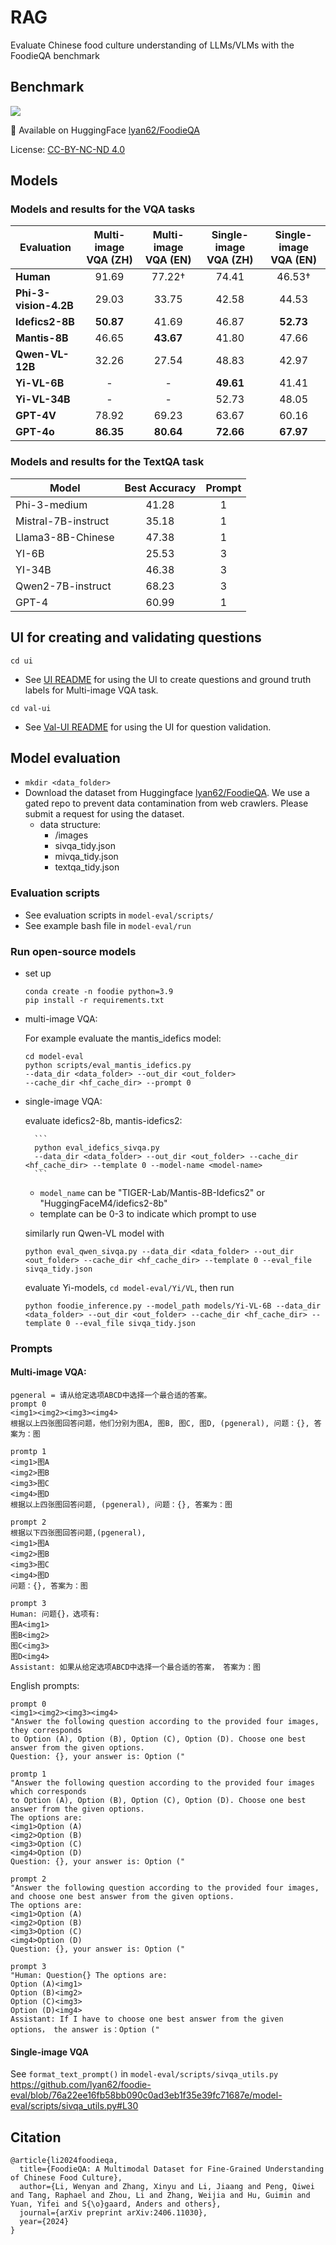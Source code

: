 # RAG

Evaluate Chinese food culture understanding of LLMs/VLMs with the FoodieQA benchmark

## Benchmark

![](foodie-img.jpeg)

🤗 Available on HuggingFace [lyan62/FoodieQA](https://huggingface.co/datasets/lyan62/FoodieQA)

License: [CC-BY-NC-ND 4.0](https://creativecommons.org/licenses/by-nc-nd/4.0/deed.en)

## Models
### Models and results for the VQA tasks
| Evaluation          | Multi-image VQA (ZH) | Multi-image VQA (EN) | Single-image VQA (ZH) | Single-image VQA (EN) |
|---------------------|:--------------------:|:--------------------:|:---------------------:|:---------------------:|
| **Human**           | 91.69                | 77.22†               | 74.41                 | 46.53†                |
| **Phi-3-vision-4.2B** | 29.03               | 33.75                | 42.58                 | 44.53                 |
| **Idefics2-8B**     | **50.87**            | 41.69                | 46.87                 | **52.73**             |
| **Mantis-8B**       | 46.65                | **43.67**            | 41.80                 | 47.66                 |
| **Qwen-VL-12B**     | 32.26                | 27.54                | 48.83                 | 42.97                 |
| **Yi-VL-6B**        | -                    | -                    | **49.61**             | 41.41                 |
| **Yi-VL-34B**       | -                    | -                    | 52.73                 | 48.05                 |
| **GPT-4V**          | 78.92                | 69.23                | 63.67                 | 60.16                 |
| **GPT-4o**          | **86.35**            | **80.64**            | **72.66**             | **67.97**             |

### Models and results for the TextQA task

| Model               | Best Accuracy | Prompt |
|---------------------|:-------------:|:------:|
| Phi-3-medium        | 41.28         | 1      |
| Mistral-7B-instruct | 35.18         | 1      |
| Llama3-8B-Chinese   | 47.38         | 1      |
| YI-6B               | 25.53         | 3      |
| YI-34B              | 46.38         | 3      |
| Qwen2-7B-instruct   | 68.23         | 3      |
| GPT-4               | 60.99         | 1      |

## UI for creating and validating questions

`cd ui`
- See [UI README](ui/README.md) for using the UI to create questions and ground truth labels for Multi-image VQA task.

`cd val-ui`
- See [Val-UI README](val-ui/README_Validation) for using the UI for question validation.

## Model evaluation
- `mkdir <data_folder>`
- Download the dataset from Huggingface [lyan62/FoodieQA](https://huggingface.co/datasets/lyan62/FoodieQA). We use a gated repo to prevent data contamination from web crawlers. Please submit a request for using the dataset.
    - data structure:
        -   /images
        -   sivqa_tidy.json
        -   mivqa_tidy.json
        -   textqa_tidy.json
### Evaluation scripts
- See evaluation scripts in `model-eval/scripts/`
- See example bash file in `model-eval/run`

###  Run open-source models
- set up 
    ```
    conda create -n foodie python=3.9
    pip install -r requirements.txt
    ```

- multi-image VQA:

    For example evaluate the mantis_idefics model:
    ```
    cd model-eval
    python scripts/eval_mantis_idefics.py 
    --data_dir <data_folder> --out_dir <out_folder>
    --cache_dir <hf_cache_dir> --prompt 0
    ```
- single-image VQA:

    evaluate idefics2-8b, mantis-idefics2:

        ```
        python eval_idefics_sivqa.py
        --data_dir <data_folder> --out_dir <out_folder> --cache_dir <hf_cache_dir> --template 0 --model-name <model-name>
        ```
     - `model_name` can be "TIGER-Lab/Mantis-8B-Idefics2" or "HuggingFaceM4/idefics2-8b"
     - template can be 0-3 to indicate which prompt to use
           
    similarly run Qwen-VL model with 

    ```
    python eval_qwen_sivqa.py --data_dir <data_folder> --out_dir <out_folder> --cache_dir <hf_cache_dir> --template 0 --eval_file sivqa_tidy.json
    ```

    evaluate Yi-models, `cd model-eval/Yi/VL`, then run
    
    ```
    python foodie_inference.py --model_path models/Yi-VL-6B --data_dir <data_folder> --out_dir <out_folder> --cache_dir <hf_cache_dir> --template 0 --eval_file sivqa_tidy.json
    ```

### Prompts
#### Multi-image VQA:
```
pgeneral = 请从给定选项ABCD中选择一个最合适的答案。
prompt 0 
<img1><img2><img3><img4>
根据以上四张图回答问题，他们分别为图A, 图B, 图C, 图D, (pgeneral), 问题：{}, 答案为：图

promtp 1
<img1>图A
<img2>图B
<img3>图C
<img4>图D
根据以上四张图回答问题, (pgeneral), 问题：{}, 答案为：图

prompt 2
根据以下四张图回答问题,(pgeneral),
<img1>图A
<img2>图B
<img3>图C
<img4>图D
问题：{}, 答案为：图

prompt 3
Human: 问题{}，选项有: 
图A<img1>
图B<img2>
图C<img3>
图D<img4>
Assistant: 如果从给定选项ABCD中选择一个最合适的答案， 答案为：图
```

English prompts:
```
prompt 0 
<img1><img2><img3><img4>
"Answer the following question according to the provided four images, they corresponds 
to Option (A), Option (B), Option (C), Option (D). Choose one best answer from the given options.
Question: {}, your answer is: Option ("

promtp 1
"Answer the following question according to the provided four images which corresponds 
to Option (A), Option (B), Option (C), Option (D). Choose one best answer from the given options.
The options are:
<img1>Option (A)
<img2>Option (B)
<img3>Option (C)
<img4>Option (D)
Question: {}, your answer is: Option ("

prompt 2
"Answer the following question according to the provided four images, 
and choose one best answer from the given options.
The options are:
<img1>Option (A)
<img2>Option (B)
<img3>Option (C)
<img4>Option (D)
Question: {}, your answer is: Option ("

prompt 3
"Human: Question{} The options are: 
Option (A)<img1>
Option (B)<img2>
Option (C)<img3>
Option (D)<img4>
Assistant: If I have to choose one best answer from the given options， the answer is：Option ("
```

#### Single-image VQA
See `format_text_prompt()` in `model-eval/scripts/sivqa_utils.py` 
https://github.com/lyan62/foodie-eval/blob/76a22ee16fb58bb090c0ad3eb1f35e39fc71687e/model-eval/scripts/sivqa_utils.py#L30


## Citation
```
@article{li2024foodieqa,
  title={FoodieQA: A Multimodal Dataset for Fine-Grained Understanding of Chinese Food Culture},
  author={Li, Wenyan and Zhang, Xinyu and Li, Jiaang and Peng, Qiwei and Tang, Raphael and Zhou, Li and Zhang, Weijia and Hu, Guimin and Yuan, Yifei and S{\o}gaard, Anders and others},
  journal={arXiv preprint arXiv:2406.11030},
  year={2024}
}
```